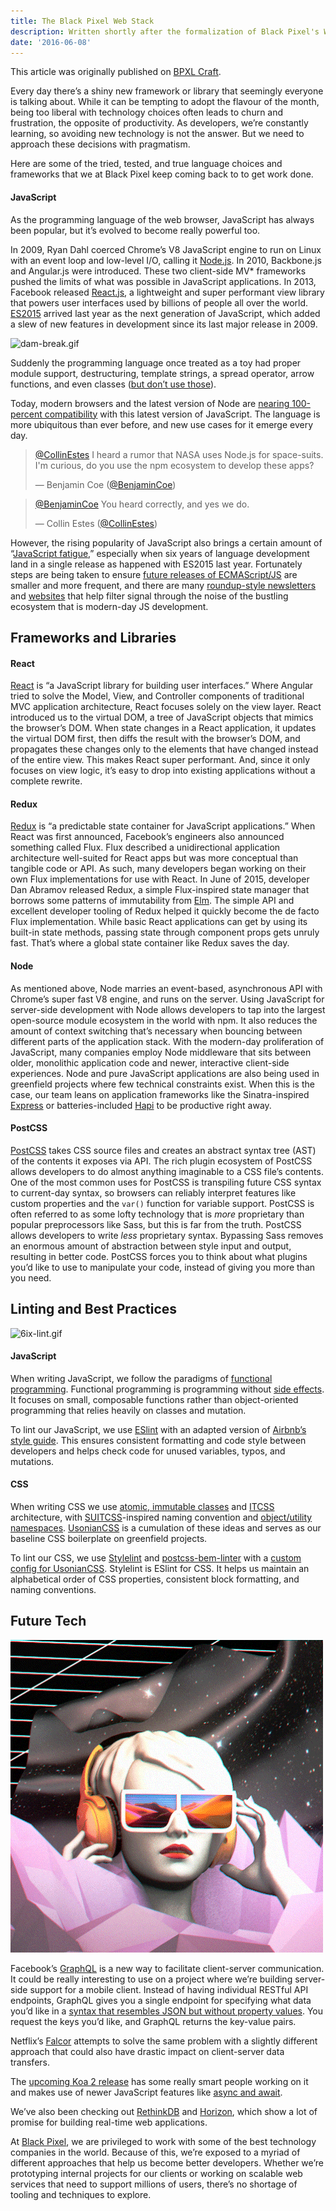 ```yaml
---
title: The Black Pixel Web Stack
description: Written shortly after the formalization of Black Pixel's Web Services team, this post features our go-to tools and technologies for developing great experiences.
date: '2016-06-08'
---
```


<Note>

This article was originally published on [BPXL Craft](https://medium.com/bpxl-craft).

</Note>

Every day there’s a shiny new framework or library that seemingly everyone is talking about. While it can be tempting to adopt the flavour of the month, being too liberal with technology choices often leads to churn and frustration, the opposite of productivity. As developers, we’re constantly learning, so avoiding new technology is not the answer. But we need to approach these decisions with pragmatism.

Here are some of the tried, tested, and true language choices and frameworks that we at Black Pixel keep coming back to to get work done.

#### JavaScript

As the programming language of the web browser, JavaScript has always been popular, but it’s evolved to become really powerful too.

In 2009, Ryan Dahl coerced Chrome’s V8 JavaScript engine to run on Linux with an event loop and low-level I/O, calling it [Node.js](https://nodejs.org/). In 2010, Backbone.js and Angular.js were introduced. These two client-side MV\* frameworks pushed the limits of what was possible in JavaScript applications. In 2013, Facebook released [React.js](https://facebook.github.io/react/), a lightweight and super performant view library that powers user interfaces used by billions of people all over the world. [ES2015](http://www.ecma-international.org/ecma-262/6.0/) arrived last year as the next generation of JavaScript, which added a slew of new features in development since its last major release in 2009.

![dam-break.gif](./dam-break.gif)

Suddenly the programming language once treated as a toy had proper module support, destructuring, template strings, a spread operator, arrow functions, and even classes ([but don’t use those](https://github.com/joshburgess/not-awesome-es6-classes)).

Today, modern browsers and the latest version of Node are [nearing 100-percent compatibility](http://kangax.github.io/compat-table/es6/) with this latest version of JavaScript. The language is more ubiquitous than ever before, and new use cases for it emerge every day.

<!-- Copied from Twitter embed w/o script -->
<blockquote><p lang="en" dir="ltr"><a href="https://twitter.com/CollinEstes">@CollinEstes</a> I heard a rumor that NASA uses Node.js for space-suits. I&#39;m curious, do you use the npm ecosystem to develop these apps?</p> &mdash; Benjamin Coe (<a href="https://twitter.com/BenjaminCoe/status/738764829746286592">@BenjaminCoe</a>) </blockquote>

<!-- Copied from Twitter embed w/o script -->
<blockquote><p lang="en" dir="ltr"><a href="https://twitter.com/BenjaminCoe">@BenjaminCoe</a> You heard correctly, and yes we do.</p> &mdash; Collin Estes (<a href="https://twitter.com/collinestes/status/738765249407504384">@CollinEstes</a>)</blockquote>

However, the rising popularity of JavaScript also brings a certain amount of “[JavaScript fatigue](https://medium.com/@ericclemmons/javascript-fatigue-48d4011b6fc4),” especially when six years of language development land in a single release as happened with ES2015 last year. Fortunately steps are being taken to ensure [future releases of ECMAScript/JS](http://www.2ality.com/2015/11/tc39-process.html) are smaller and more frequent, and there are many [roundup-style newsletters](http://javascriptweekly.com/) and [websites](http://www.echojs.com/) that help filter signal through the noise of the bustling ecosystem that is modern-day JS development.

## Frameworks and Libraries

#### React

[React](https://facebook.github.io/react/) is “a JavaScript library for building user interfaces.” Where Angular tried to solve the Model, View, and Controller components of traditional MVC application architecture, React focuses solely on the view layer. React introduced us to the virtual DOM, a tree of JavaScript objects that mimics the browser’s DOM. When state changes in a React application, it updates the virtual DOM first, then diffs the result with the browser’s DOM, and propagates these changes only to the elements that have changed instead of the entire view. This makes React super performant. And, since it only focuses on view logic, it’s easy to drop into existing applications without a complete rewrite.

#### Redux

[Redux](http://redux.js.org/) is “a predictable state container for JavaScript applications.” When React was first announced, Facebook’s engineers also announced something called Flux. Flux described a unidirectional application architecture well-suited for React apps but was more conceptual than tangible code or API. As such, many developers began working on their own Flux implementations for use with React. In June of 2015, developer Dan Abramov released Redux, a simple Flux-inspired state manager that borrows some patterns of immutability from [Elm](https://github.com/evancz/elm-architecture-tutorial). The simple API and excellent developer tooling of Redux helped it quickly become the de facto Flux implementation. While basic React applications can get by using its built-in state methods, passing state through component props gets unruly fast. That’s where a global state container like Redux saves the day.

#### Node

As mentioned above, Node marries an event-based, asynchronous API with Chrome’s super fast V8 engine, and runs on the server. Using JavaScript for server-side development with Node allows developers to tap into the largest open-source module ecosystem in the world with npm. It also reduces the amount of context switching that’s necessary when bouncing between different parts of the application stack. With the modern-day proliferation of JavaScript, many companies employ Node middleware that sits between older, monolithic application code and newer, interactive client-side experiences. Node and pure JavaScript applications are also being used in greenfield projects where few technical constraints exist. When this is the case, our team leans on application frameworks like the Sinatra-inspired [Express](http://expressjs.com/) or batteries-included [Hapi](http://hapijs.com/) to be productive right away.

#### PostCSS

[PostCSS](http://postcss.org/) takes CSS source files and creates an abstract syntax tree (AST) of the contents it exposes via API. The rich plugin ecosystem of PostCSS allows developers to do almost anything imaginable to a CSS file’s contents. One of the most common uses for PostCSS is transpiling future CSS syntax to current-day syntax, so browsers can reliably interpret features like custom properties and the `var()` function for variable support. PostCSS is often referred to as some lofty technology that is _more_ proprietary than popular preprocessors like Sass, but this is far from the truth. PostCSS allows developers to write _less_ proprietary syntax. Bypassing Sass removes an enormous amount of abstraction between style input and output, resulting in better code. PostCSS forces you to think about what plugins you’d like to use to manipulate your code, instead of giving you more than you need.

## Linting and Best Practices

![6ix-lint.gif](./6ix-lint.gif)

#### JavaScript

When writing JavaScript, we follow the paradigms of [functional programming](https://drboolean.gitbooks.io/mostly-adequate-guide/content/). Functional programming is programming without [side effects](<https://en.wikipedia.org/wiki/Side_effect_(computer_science)>). It focuses on small, composable functions rather than object-oriented programming that relies heavily on classes and mutation.

To lint our JavaScript, we use [ESlint](http://eslint.org/) with an adapted version of [Airbnb’s style guide](https://github.com/airbnb/javascript). This ensures consistent formatting and code style between developers and helps check code for unused variables, typos, and mutations.

#### CSS

When writing CSS we use [atomic, immutable classes](http://csswizardry.com/2015/03/immutable-css/) and [ITCSS](https://www.youtube.com/watch?v=1OKZOV-iLj4) architecture, with [SUITCSS](https://suitcss.github.io/)-inspired naming convention and [object/utility namespaces](http://csswizardry.com/2015/03/more-transparent-ui-code-with-namespaces/). [UsonianCSS](https://github.com/bradcerasani/usoniancss) is a cumulation of these ideas and serves as our baseline CSS boilerplate on greenfield projects.

To lint our CSS, we use [Stylelint](http://stylelint.io/) and [postcss-bem-linter](https://github.com/postcss/postcss-bem-linter) with a [custom config for UsonianCSS](https://github.com/bradcerasani/stylelint-config-usoniancss). Stylelint is ESlint for CSS. It helps us maintain an alphabetical order of CSS properties, consistent block formatting, and naming conventions.

## Future Tech

![future-tech.gif](./future-tech.gif)

Facebook’s [GraphQL](http://graphql.org/docs/getting-started/) is a new way to facilitate client-server communication. It could be really interesting to use on a project where we’re building server-side support for a mobile client. Instead of having individual RESTful API endpoints, GraphQL gives you a single endpoint for specifying what data you’d like in a [syntax that resembles JSON but without property values](https://facebook.github.io/react/blog/2015/05/01/graphql-introduction.html#what-is-graphql). You request the keys you’d like, and GraphQL returns the key-value pairs.

Netflix’s [Falcor](https://netflix.github.io/falcor/) attempts to solve the same problem with a slightly different approach that could also have drastic impact on client-server data transfers.

The [upcoming Koa 2 release](https://github.com/koajs/koa/issues/533) has some really smart people working on it and makes use of newer JavaScript features like [async and await](https://zeit.co/blog/async-and-await).

We’ve also been checking out [RethinkDB](https://www.rethinkdb.com/) and [Horizon](https://horizon.io/), which show a lot of promise for building real-time web applications.

At [Black Pixel](https://blackpixel.com/), we are privileged to work with some of the best technology companies in the world. Because of this, we’re exposed to a myriad of different approaches that help us become better developers. Whether we’re prototyping internal projects for our clients or working on scalable web services that need to support millions of users, there’s no shortage of tooling and techniques to explore.
